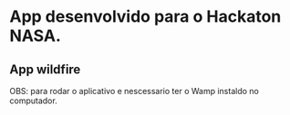 # App desenvolvido para o Hackaton NASA.

## App wildfire 
OBS: para rodar o aplicativo e nescessario ter o Wamp instaldo no computador.
